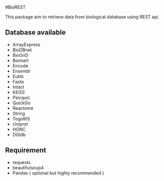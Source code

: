 #BioREST

This package aim to retrieve data from biological database using REST api.

## Database available
* ArrayExpress
* BioDBnet
* BioGriD
* Biomart
* Encode
* Ensembl
* Eutils
* Fasta
* Intact
* KEGG
* Psicquic
* QuickGo
* Reactome
* String
* TogoWS
* Uniprot
* HGNC
* DGIdb

## Requirement
* requests
* beautifulsoup4
* Pandas ( optional but highly recommended )